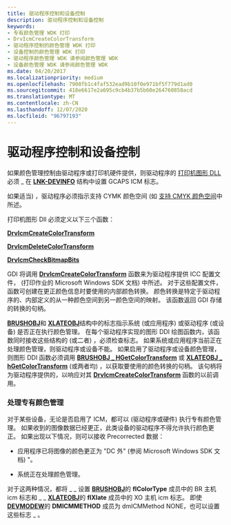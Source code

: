 ```yaml
---
title: 驱动程序控制和设备控制
description: 驱动程序控制和设备控制
keywords:
- 专有颜色管理 WDK 打印
- DrvIcmCreateColorTransform
- 驱动程序控制的颜色管理 WDK 打印
- 设备控制的颜色管理 WDK 打印
- 驱动程序颜色管理 WDK 请参阅颜色管理 WDK
- 设备颜色管理 WDK 请参阅颜色管理 WDK
ms.date: 04/20/2017
ms.localizationpriority: medium
ms.openlocfilehash: 7908fb1c4faf532ead9b10f0e971bf5f779d1ad0
ms.sourcegitcommit: 418e6617e2a695c9cb4b37b5b60e264760858acd
ms.translationtype: MT
ms.contentlocale: zh-CN
ms.lasthandoff: 12/07/2020
ms.locfileid: "96797193"
---
```

# <a name="driver-control-and-device-control"></a>驱动程序控制和设备控制





如果颜色管理控制由驱动程序或打印机硬件提供，则驱动程序的 [打印机图形 DLL](printer-graphics-dll.md) 必须 \_ 在 [**LNK-DEVINFO**](/windows/win32/api/winddi/ns-winddi-devinfo) 结构中设置 GCAPS ICM 标志。

如果适当) ，驱动程序必须指示支持 CYMK 颜色空间 (如 [支持 CMYK 颜色空间](supporting-cmyk-color-space.md)中所述。

打印机图形 Dll 必须定义以下三个函数：

[**DrvIcmCreateColorTransform**](/windows/win32/api/winddi/nf-winddi-drvicmcreatecolortransform)

[**DrvIcmDeleteColorTransform**](/windows/win32/api/winddi/nf-winddi-drvicmdeletecolortransform)

[**DrvIcmCheckBitmapBits**](/windows/win32/api/winddi/nf-winddi-drvicmcheckbitmapbits)

GDI 将调用 [**DrvIcmCreateColorTransform**](/windows/win32/api/winddi/nf-winddi-drvicmcreatecolortransform) 函数来为驱动程序提供 ICC 配置文件， (打印作业的 Microsoft Windows SDK 文档) 中所述。 对于这些配置文件，函数可创建在更正颜色信息时要使用的内部颜色转换。 颜色转换是特定于驱动程序的、内部定义的从一种颜色空间到另一颜色空间的映射。 该函数返回 GDI 存储的转换的句柄。

[**BRUSHOBJ**](/windows/win32/api/winddi/ns-winddi-brushobj)和 [**XLATEOBJ**](/windows/win32/api/winddi/ns-winddi-xlateobj)结构中的标志指示系统 (或应用程序) 或驱动程序 (或设备) 是否正在执行颜色管理。 在每个驱动程序实现的图形 DDI 绘图函数内，该函数同时接收这些结构的 (或二者) ，必须检查标志。 如果系统或应用程序当前正在处理颜色管理，则驱动程序或设备不能。 如果启用了驱动程序或设备颜色管理，则图形 DDI 函数必须调用 [**BRUSHOBJ \_ HGetColorTransform**](/windows/win32/api/winddi/nf-winddi-brushobj_hgetcolortransform) 或 [**XLATEOBJ \_ hGetColorTransform**](/windows/win32/api/winddi/nf-winddi-xlateobj_hgetcolortransform) (或两者均) ，以获取要使用的颜色转换的句柄。 该句柄将为驱动程序提供的，以响应对其 [**DrvIcmCreateColorTransform**](/windows/win32/api/winddi/nf-winddi-drvicmcreatecolortransform) 函数的以前调用。

### <a name="handling-proprietary-color-management"></a>处理专有颜色管理

对于某些设备，无论是否启用了 ICM，都可以 (驱动程序或硬件) 执行专有颜色管理。 如果收到的图像数据已经更正，此类设备的驱动程序不得允许执行颜色更正。 如果出现以下情况，则可以接收 Precorrected 数据：

-   应用程序已将图像的颜色更正为 "DC 外" (参阅 Microsoft Windows SDK 文档) "。

-   系统正在处理颜色管理。

对于这两种情况，都将 \_ \_ 设置 [**BRUSHOBJ**](/windows/win32/api/winddi/ns-winddi-brushobj)的 **flColorType** 成员中的 BR 主机 icm 标志和 \_ \_ [**XLATEOBJ**](/windows/win32/api/winddi/ns-winddi-xlateobj)的 **flXlate** 成员中的 XO 主机 icm 标志。 即使 [**DEVMODEW**](/windows/win32/api/wingdi/ns-wingdi-devmodew)的 **DMICMMETHOD** 成员为 dmICMMethod NONE，也可以设置这些标志 \_ 。

 

